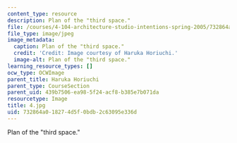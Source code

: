 ```yaml
---
content_type: resource
description: Plan of the "third space."
file: /courses/4-104-architecture-studio-intentions-spring-2005/732864a018274d5f0bdb2c63095e336d_4.jpg
file_type: image/jpeg
image_metadata:
  caption: Plan of the "third space."
  credit: 'Credit: Image courtesy of Haruka Horiuchi.'
  image-alt: Plan of the "third space."
learning_resource_types: []
ocw_type: OCWImage
parent_title: Haruka Horiuchi
parent_type: CourseSection
parent_uid: 439b7506-ea98-5f24-acf8-b385e7b071da
resourcetype: Image
title: 4.jpg
uid: 732864a0-1827-4d5f-0bdb-2c63095e336d
---
```

Plan of the "third space."

